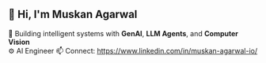## 👋 Hi, I'm Muskan Agarwal

🚀 Building intelligent systems with **GenAI**, **LLM Agents**, and **Computer Vision**  
⚙️ AI Engineer
📫 Connect: https://www.linkedin.com/in/muskan-agarwal-io/


